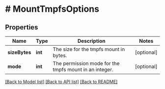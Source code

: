 # # MountTmpfsOptions

## Properties

Name | Type | Description | Notes
------------ | ------------- | ------------- | -------------
**sizeBytes** | **int** | The size for the tmpfs mount in bytes. | [optional] 
**mode** | **int** | The permission mode for the tmpfs mount in an integer. | [optional] 

[[Back to Model list]](../../README.md#documentation-for-models) [[Back to API list]](../../README.md#documentation-for-api-endpoints) [[Back to README]](../../README.md)


